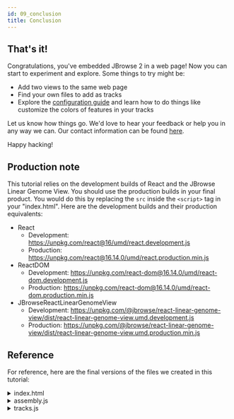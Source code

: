 ```yaml
---
id: 09_conclusion
title: Conclusion
---
```


## That's it!

Congratulations, you've embedded JBrowse 2 in a web page! Now you can start to
experiment and explore. Some things to try might be:

- Add two views to the same web page
- Find your own files to add as tracks
- Explore the [configuration guide](../../config_guide) and learn how to do
  things like customize the colors of features in your tracks

Let us know how things go. We'd love to hear your feedback or help you in any
way we can. Our contact information can be found
[here](../../.#contact-information).

Happy hacking!

## Production note

This tutorial relies on the development builds of React and the JBrowse Linear
Genome View. You should use the production builds in your final product. You
would do this by replacing the `src` inside the `<script>` tag in your
"index.html". Here are the development builds and their production equivalents:

- React
  - Development: https://unpkg.com/react@16/umd/react.development.js
  - Production: https://unpkg.com/react@16.14.0/umd/react.production.min.js
- ReactDOM
  - Development:
    https://unpkg.com/react-dom@16.14.0/umd/react-dom.development.js
  - Production:
    https://unpkg.com/react-dom@16.14.0/umd/react-dom.production.min.js
- JBrowseReactLinearGenomeView
  - Development:
    https://unpkg.com/@jbrowse/react-linear-genome-view/dist/react-linear-genome-view.umd.development.js
  - Production:
    https://unpkg.com/@jbrowse/react-linear-genome-view/dist/react-linear-genome-view.umd.production.min.js

## Reference

For reference, here are the final versions of the files we created in this
tutorial:

<details>
  <summary>index.html</summary>
  <p>

```html title="index.html"
<html>
  <head>
    <script
      src="//unpkg.com/react@16/umd/react.development.js"
      crossorigin
    ></script>
    <script
      src="//unpkg.com/react-dom@16/umd/react-dom.development.js"
      crossorigin
    ></script>
    <script
      src="//unpkg.com/@jbrowse/react-linear-genome-view/dist/react-linear-genome-view.umd.development.js"
      crossorigin
    ></script>
  </head>

  <body>
    <h1>We're using JBrowse Linear Genome View!</h1>
    <button data-type="gene_button" data-location="10:94762681..94855547">
      CYP2C19
    </button>
    <button data-type="gene_button" data-location="13:32315086..32400266">
      BRCA2
    </button>
    <div id="jbrowse_linear_genome_view"></div>
    <script type="module">
      import assembly from './assembly.js'
      import tracks from './tracks.js'
      const { createViewState, JBrowseLinearGenomeView } =
        JBrowseReactLinearGenomeView
      const { createElement } = React
      const { render } = ReactDOM
      const updates = document.getElementById('update')
      const state = new createViewState({
        assembly,
        tracks,
        onChange: patch => {
          updates.innerHTML += JSON.stringify(patch) + '\n'
        },
        location: '1:100,987,269..100,987,368',
        defaultSession: {
          name: 'my session',
          view: {
            id: 'linearGenomeView',
            type: 'LinearGenomeView',
            tracks: [
              {
                id: 'IpTYJKmsp',
                type: 'ReferenceSequenceTrack',
                configuration: 'GRCh38-ReferenceSequenceTrack',
                displays: [
                  {
                    id: 's877wHWtzD',
                    type: 'LinearReferenceSequenceDisplay',
                    configuration:
                      'GRCh38-ReferenceSequenceTrack-LinearReferenceSequenceDisplay',
                  },
                ],
              },
            ],
          },
        },
      })
      function navTo(event) {
        state.session.view.navToLocString(event.target.dataset.location)
      }
      const buttons = document.getElementsByTagName('button')
      for (const button of buttons) {
        if (button.dataset.type === 'gene_button') {
          button.addEventListener('click', navTo)
        }
      }
      const textArea = document.getElementById('session')
      document.getElementById('showsession').addEventListener('click', () => {
        textArea.innerHTML = JSON.stringify(state.session, undefined, 2)
      })
      render(
        createElement(JBrowseLinearGenomeView, { viewState: state }),
        document.getElementById('jbrowse_linear_genome_view'),
      )
    </script>
    <button id="showsession">Show current session</button>
    <textarea id="session" name="session" rows="20" cols="80"></textarea>
    <p>updates:</p>
    <textarea
      id="update"
      name="update"
      rows="5"
      cols="80"
      wrap="off"
    ></textarea>
  </body>
</html>
```

  </p>
</details>

<details>
  <summary>assembly.js</summary>
  <p>

```javascript title="assembly.js"
export default {
  name: 'GRCh38',
  sequence: {
    type: 'ReferenceSequenceTrack',
    trackId: 'GRCh38-ReferenceSequenceTrack',
    adapter: {
      type: 'BgzipFastaAdapter',
      fastaLocation: {
        uri: 'https://s3.amazonaws.com/jbrowse.org/genomes/GRCh38/fasta/GRCh38.fa.gz',
        locationType: 'UriLocation',
      },
      faiLocation: {
        uri: 'https://s3.amazonaws.com/jbrowse.org/genomes/GRCh38/fasta/GRCh38.fa.gz.fai',
        locationType: 'UriLocation',
      },
      gziLocation: {
        uri: 'https://s3.amazonaws.com/jbrowse.org/genomes/GRCh38/fasta/GRCh38.fa.gz.gzi',
        locationType: 'UriLocation',
      },
    },
  },
  aliases: ['hg38'],
  refNameAliases: {
    adapter: {
      type: 'RefNameAliasAdapter',
      location: {
        uri: 'http://s3.amazonaws.com/jbrowse.org/genomes/GRCh38/GRCh38.aliases.txt',
        locationType: 'UriLocation',
      },
    },
  },
}
```

  </p>
</details>

<details>
  <summary>tracks.js</summary>
  <p>

```javascript title="tracks.js"
export default [
  {
    type: 'FeatureTrack',
    trackId:
      'GCA_000001405.15_GRCh38_full_analysis_set.refseq_annotation.sorted.gff',
    name: 'NCBI RefSeq Genes',
    category: ['Genes'],
    assemblyNames: ['GRCh38'],
    adapter: {
      type: 'Gff3TabixAdapter',
      gffGzLocation: {
        uri: 'https://s3.amazonaws.com/jbrowse.org/genomes/GRCh38/ncbi_refseq/GCA_000001405.15_GRCh38_full_analysis_set.refseq_annotation.sorted.gff.gz',
        locationType: 'UriLocation',
      },
      index: {
        location: {
          uri: 'https://s3.amazonaws.com/jbrowse.org/genomes/GRCh38/ncbi_refseq/GCA_000001405.15_GRCh38_full_analysis_set.refseq_annotation.sorted.gff.gz.tbi',
          locationType: 'UriLocation',
        },
        indexType: 'TBI',
      },
    },
    renderer: {
      type: 'SvgFeatureRenderer',
    },
  },
  {
    type: 'AlignmentsTrack',
    trackId: 'NA12878.alt_bwamem_GRCh38DH.20150826.CEU.exome',
    name: 'NA12878 Exome',
    category: ['1000 Genomes', 'Alignments'],
    assemblyNames: ['GRCh38'],
    adapter: {
      type: 'CramAdapter',
      cramLocation: {
        uri: 'https://s3.amazonaws.com/jbrowse.org/genomes/GRCh38/alignments/NA12878/NA12878.alt_bwamem_GRCh38DH.20150826.CEU.exome.cram',
        locationType: 'UriLocation',
      },
      craiLocation: {
        uri: 'https://s3.amazonaws.com/jbrowse.org/genomes/GRCh38/alignments/NA12878/NA12878.alt_bwamem_GRCh38DH.20150826.CEU.exome.cram.crai',
        locationType: 'UriLocation',
      },
      sequenceAdapter: {
        type: 'BgzipFastaAdapter',
        fastaLocation: {
          uri: 'https://s3.amazonaws.com/jbrowse.org/genomes/GRCh38/fasta/GRCh38.fa.gz',
          locationType: 'UriLocation',
        },
        faiLocation: {
          uri: 'https://s3.amazonaws.com/jbrowse.org/genomes/GRCh38/fasta/GRCh38.fa.gz.fai',
          locationType: 'UriLocation',
        },
        gziLocation: {
          uri: 'https://s3.amazonaws.com/jbrowse.org/genomes/GRCh38/fasta/GRCh38.fa.gz.gzi',
          locationType: 'UriLocation',
        },
      },
    },
  },
  {
    type: 'VariantTrack',
    trackId:
      'ALL.wgs.shapeit2_integrated_snvindels_v2a.GRCh38.27022019.sites.vcf',
    name: '1000 Genomes Variant Calls',
    category: ['1000 Genomes', 'Variants'],
    assemblyNames: ['GRCh38'],
    adapter: {
      type: 'VcfTabixAdapter',
      vcfGzLocation: {
        uri: 'https://s3.amazonaws.com/jbrowse.org/genomes/GRCh38/variants/ALL.wgs.shapeit2_integrated_snvindels_v2a.GRCh38.27022019.sites.vcf.gz',
        locationType: 'UriLocation',
      },
      index: {
        location: {
          uri: 'https://s3.amazonaws.com/jbrowse.org/genomes/GRCh38/variants/ALL.wgs.shapeit2_integrated_snvindels_v2a.GRCh38.27022019.sites.vcf.gz.tbi',
          locationType: 'UriLocation',
        },
        indexType: 'TBI',
      },
    },
  },
]
```

  </p>
</details>
